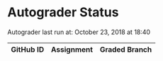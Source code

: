 # Autograder Status
Autograder last run at: October 23, 2018 at 18:40

| GitHub ID | Assignment | Graded Branch |
|-----------|------------|---------------|
